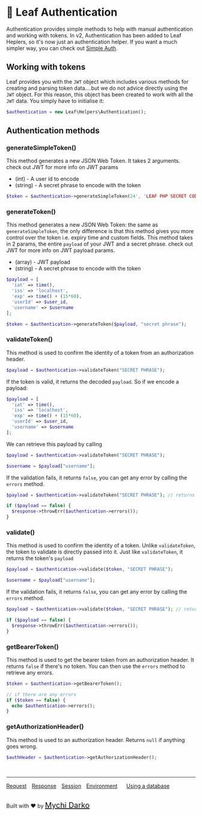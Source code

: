 # 🧨 Leaf Authentication

Authentication provides simple methods to help with manual authentication and working with tokens. In v2, Authentication has been added to Leaf Heplers, so it's now just an authentication helper. If you want a much simpler way, you can check out [Simple Auth](v/2.1/core/auth).

## Working with tokens

Leaf provides you with the `JWT` object which includes various methods for creating and parsing token data....but we do not advice directly using the `JWT` object. For this reason, this object has been created to work with all the `JWT` data. You simply have to initialise it:

```php
$authentication = new Leaf\Helpers\Authentication();
```

## Authentication methods

### generateSimpleToken()

This method generates a new JSON Web Token. It takes 2 arguments. check out JWT for more info on JWT params

- (int) - A user id to encode
- (string) - A secret phrase to encode with the token

```php
$token = $authentication->generateSimpleToken(24', 'LEAF PHP SECRET CODE 1442');
```

### generateToken()

This method generates a new JSON Web Token: the same as `generateSimpleToken`, the only difference is that this method gives you more control over the token i.e. expiry time and custom fields. This method takes in 2 params, the entire `payload` of your JWT and a secret phrase. check out JWT for more info on JWT payload params.

- (array) - JWT payload
- (string) - A secret phrase to encode with the token

```php
$payload = [
  'iat' => time(),
  'iss' => 'localhost',
  'exp' => time() + (15*60),
  'userId' => $user_id,
  'username' => $username
];

$token = $authentication->generateToken($payload, "secret phrase");
```

### validateToken()

This method is used to confirm the identity of a token from an authorization header.

```php
$payload = $authentication->validateToken("SECRET PHRASE");
```

If the token is valid, it returns the decoded `payload`. So if we encode a payload:

```php
$payload = [
  'iat' => time(),
  'iss' => 'localhost',
  'exp' => time() + (15*60),
  'userId' => $user_id,
  'username' => $username
];
```

We can retrieve this payload by calling

```php
$payload = $authentication->validateToken("SECRET PHRASE");

$username = $payload["username"];
```

If the validation fails, it returns `false`, you can get any error by calling the `errors` method.

```php
$payload = $authentication->validateToken("SECRET PHRASE"); // returns false if failed

if ($payload == false) {
  $response->throwErr($authentication->errors());
}
```

### validate()

This method is used to confirm the identity of a token. Unlike `validateToken`, the token to validate is directly passed into it. Just like `validateToken`, it returns the token's `payload`

```php
$payload = $authentication->validate($token, "SECRET PHRASE");

$username = $payload["username"];
```

If the validation fails, it returns `false`, you can get any error by calling the `errors` method.

```php
$payload = $authentication->validate($token, "SECRET PHRASE"); // returns false if failed

if ($payload == false) {
  $response->throwErr($authentication->errors());
}
```

### getBearerToken()

This method is used to get the bearer token from an authorization header. It returns `false` if there's no token. You can then use the `errors` method to retrieve any errors.

```php
$token = $authentication->getBearerToken();

// if there are any errors
if ($token == false) {
  echo $authentication->errors();
}
```

### getAuthorizationHeader()

This method is used to an authorization header. Returns `null` if anything goes wrong.

```php
$authHeader = $authentication->getAuthorizationHeader();
```

<br>
<hr>

<a href="#/v/2.1/http/request" style="margin: 0px">Request</a>
<a href="#/v/2.1/http/response" style="margin: 0px 10px;">Response</a>
<a href="#/v/2.1/http/session" style="margin: 0px; 10px;">Session</a>
<a href="#/v/2.1/environment" style="margin: 0px 10px;">Environment</a>
<a href="#/v/2.1/database" style="margin: 0px 10px;">Using a database</a>

<br>
Built with ❤ by <a href="https://mychi.netlify.com" style="font-size: 20px; color: #111;" target="_blank">Mychi Darko</a>
